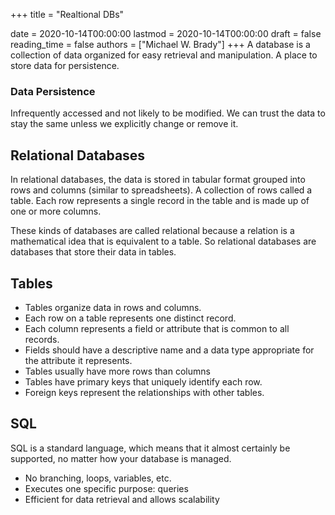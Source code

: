 +++
title = "Realtional DBs"

date = 2020-10-14T00:00:00
lastmod = 2020-10-14T00:00:00
draft = false
reading_time = false
authors = ["Michael W. Brady"]
+++
A database is a collection of data organized for easy retrieval and manipulation. A place to store data for persistence. 

### Data Persistence

Infrequently accessed and not likely to be modified. We can trust the data to stay the same unless we explicitly change or remove it. 

## Relational Databases

In relational databases, the data is stored in tabular format grouped into rows and columns (similar to spreadsheets). A collection of rows called a table. Each row represents a single record in the table and is made up of one or more columns. 

These kinds of databases are called relational because a relation is a mathematical idea that is equivalent to a table. So relational databases are databases that store their data in tables.

## Tables

- Tables organize data in rows and columns.
- Each row on a table represents one distinct record.
- Each column represents a field or attribute that is common to all records.
- Fields should have a descriptive name and a data type appropriate for the attribute it represents.
- Tables usually have more rows than columns
- Tables have primary keys that uniquely identify each row.
- Foreign keys represent the relationships with other tables.

## SQL

SQL is a standard language, which means that it almost certainly be supported, no matter how your database is managed.

- No branching, loops, variables, etc.
- Executes one specific purpose: queries
- Efficient for data retrieval and allows scalability